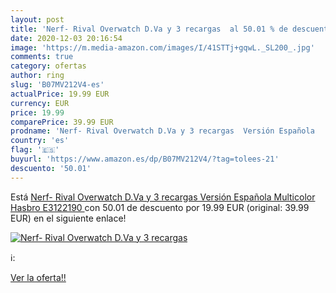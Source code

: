 ```yaml
---
layout: post
title: 'Nerf- Rival Overwatch D.Va y 3 recargas  al 50.01 % de descuento'
date: 2020-12-03 20:16:54
image: 'https://m.media-amazon.com/images/I/41STTj+gqwL._SL200_.jpg'
comments: true
category: ofertas
author: ring
slug: 'B07MV212V4-es'
actualPrice: 19.99 EUR
currency: EUR
price: 19.99
comparePrice: 39.99 EUR
prodname: 'Nerf- Rival Overwatch D.Va y 3 recargas  Versión Española   Multicolor  Hasbro E3122190 '
country: 'es'
flag: '🇪🇸'
buyurl: 'https://www.amazon.es/dp/B07MV212V4/?tag=tolees-21'
descuento: '50.01'
---
```


Está [Nerf- Rival Overwatch D.Va y 3 recargas  Versión Española   Multicolor  Hasbro E3122190 ](https://www.amazon.es/dp/B07MV212V4/?tag=tolees-21) con 50.01 de descuento por 19.99 EUR (original: 39.99 EUR) en el siguiente enlace!

[![Nerf- Rival Overwatch D.Va y 3 recargas ](https://m.media-amazon.com/images/I/41STTj+gqwL._SL200_.jpg)](https://www.amazon.es/dp/B07MV212V4/?tag=tolees-21)

ℹ️:


[Ver la oferta!!](https://www.amazon.es/dp/B07MV212V4/?tag=tolees-21)
